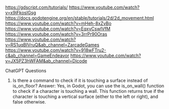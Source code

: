 https://gdscript.com/tutorials/
https://www.youtube.com/watch?v=x9jFkosIGsg
https://docs.godotengine.org/en/stable/tutorials/2d/2d_movement.html
https://www.youtube.com/watch?v=mHeh-8xZvBo
https://www.youtube.com/watch?v=EqxyCswIVfM
https://www.youtube.com/watch?v=3rrPr90Oras
https://www.youtube.com/watch?v=RS1uqBIVruQ&ab_channel=ZarcadeGames
https://www.youtube.com/watch?v=918wFTru2-c&ab_channel=GameEndeavor
https://www.youtube.com/watch?v=JX5PZ3hWFAM&ab_channel=Dicode

ChatGPT Questions
1. Is there a command to check if it is touching a surface instead of is_on_floor?
  Answer: Yes, in Godot, you can use the is_on_wall() function to check if a character is touching a wall. This function returns true if the character is touching a vertical surface (either to the left or right), and false otherwise.
